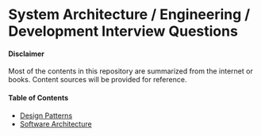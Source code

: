 # System Architecture / Engineering / Development Interview Questions

#### Disclaimer

Most of the contents in this repository are summarized from the internet or
books. Content sources will be provided for reference.

#### Table of Contents

- [Design Patterns](/system/Design%20Patterns/README.md#design-patterns)
- [Software Architecture](/system/System%20Architecture/README.md#system-architecture)
